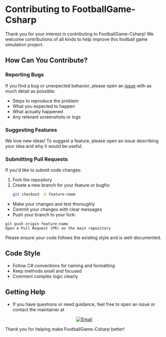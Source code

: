# Contributing to FootballGame-Csharp

Thank you for your interest in contributing to FootballGame-Csharp! We welcome contributions of all kinds to help improve this football game simulation project.

## How Can You Contribute?

### Reporting Bugs

If you find a bug or unexpected behavior, please open an [issue](https://github.com/Mostafa-SAID7/FootballGame-Csharp/issues) with as much detail as possible:

- Steps to reproduce the problem  
- What you expected to happen  
- What actually happened  
- Any relevant screenshots or logs  

### Suggesting Features

We love new ideas! To suggest a feature, please open an issue describing your idea and why it would be useful.

### Submitting Pull Requests

If you'd like to submit code changes:

1. Fork the repository  
2. Create a new branch for your feature or bugfix:  
   ```bash
   git checkout -b feature-name
- Make your changes and test thoroughly
- Commit your changes with clear messages
- Push your branch to your fork:
```
git push origin feature-name
Open a Pull Request (PR) on the main repository
```
Please ensure your code follows the existing style and is well-documented.

## Code Style

- Follow C# conventions for naming and formatting
- Keep methods small and focused
- Comment complex logic clearly

## Getting Help

- If you have questions or need guidance, feel free to open an issue or contact the maintainer at

<div align="center">

<a href="mailto:m.said356@gmail.com">
  <img src="https://img.shields.io/badge/Email-m.said356@gmail.com-D14836?style=for-the-badge&logo=gmail&logoColor=white" alt="Email">
</a>

</div>

Thank you for helping make FootballGame-Csharp better!
